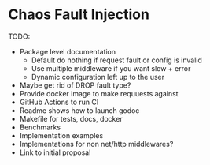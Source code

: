 # Chaos Fault Injection

TODO:

- Package level documentation
  - Default do nothing if request fault or config is invalid
  - Use multiple middleware if you want slow + error
  - Dynamic configuration left up to the user
- Maybe get rid of DROP fault type?
- Provide docker image to make requuests against
- GitHub Actions to run CI
- Readme shows how to launch godoc
- Makefile for tests, docs, docker
- Benchmarks
- Implementation examples
- Implementations for non net/http middlewares?
- Link to initial proposal
